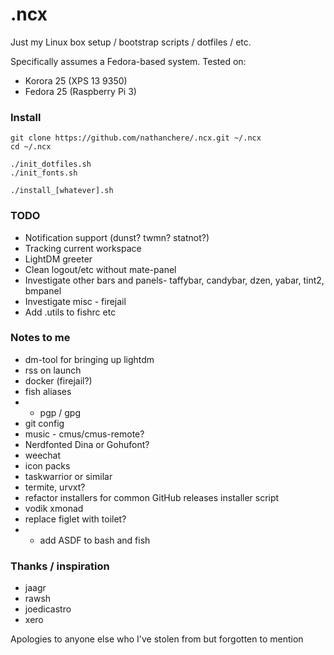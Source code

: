 # .ncx

Just my Linux box setup / bootstrap scripts / dotfiles / etc.

Specifically assumes a Fedora-based system. Tested on:

* Korora 25 (XPS 13 9350)
* Fedora 25 (Raspberry Pi 3)

### Install

    git clone https://github.com/nathanchere/.ncx.git ~/.ncx
    cd ~/.ncx

    ./init_dotfiles.sh
    ./init_fonts.sh

    ./install_[whatever].sh

### TODO

* Notification support (dunst? twmn? statnot?)
* Tracking current workspace
* LightDM greeter
* Clean logout/etc without mate-panel
* Investigate other bars and panels- taffybar, candybar, dzen, yabar, tint2, bmpanel
* Investigate misc - firejail
* Add .utils to fishrc etc

### Notes to me

* dm-tool for bringing up lightdm
* rss on launch
* docker (firejail?)
* fish aliases
* * pgp / gpg
* git config
* music - cmus/cmus-remote?
* Nerdfonted Dina or Gohufont?
* weechat
* icon packs
* taskwarrior or similar
* termite, urvxt?
* refactor installers for common GitHub releases installer script
* vodik xmonad
* replace figlet with toilet?
* * add ASDF to bash and fish

### Thanks / inspiration

* jaagr
* rawsh
* joedicastro
* xero

Apologies to anyone else who I've stolen from but forgotten to mention

